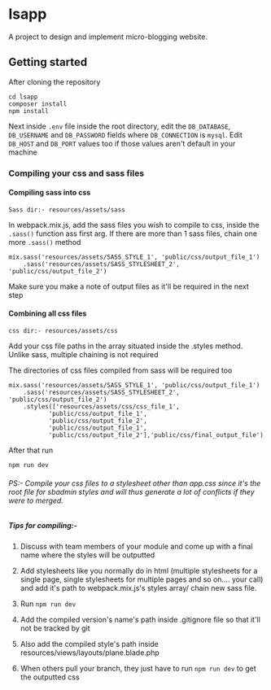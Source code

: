 # lsapp 

A project to design and implement micro-blogging website.
## Getting started 

After cloning the repository

```
cd lsapp
composer install
npm install
```

Next inside `.env` file inside the root directory, edit the `DB_DATABASE`, `DB_USERNAME` and `DB_PASSWORD` fields where `DB_CONNECTION` is `mysql`. Edit `DB_HOST` and `DB_PORT` values too if those values aren't default in your machine


### Compiling your css and sass files

#### Compiling sass into css

`Sass dir:- resources/assets/sass`

In webpack.mix.js, add the sass files you wish to compile to css, inside the `.sass()` function ass first arg. If there are more than 1 sass files, chain one more `.sass()` method

```
mix.sass('resources/assets/SASS_STYLE_1', 'public/css/output_file_1')    
    .sass('resources/assets/SASS_STYLESHEET_2', 'public/css/output_file_2')

```

Make sure you make a note of output files as it'll be required in the next step

#### Combining all css files

`css dir:- resources/assets/css`

Add your css file paths in the array situated inside the .styles method. Unlike sass, multiple chaining is not required

The directories of css files compiled from sass will be required too

```
mix.sass('resources/assets/SASS_STYLE_1', 'public/css/output_file_1')    
    .sass('resources/assets/SASS_STYLESHEET_2', 'public/css/output_file_2')
    .styles(['resources/assets/css/css_file_1', 
           'public/css/output_file_1',
           'public/css/output_file_2',
           'public/css/output_file_1',
           'public/css/output_file_2'],'public/css/final_output_file')

```

After that run 

```
npm run dev 
```

###### PS:- Compile your css files to a stylesheet other than app.css since it's the root file for sbadmin styles and will thus generate a lot of conflicts if they were to merged. 


##### Tips for compiling:-

1. Discuss with team members of your module and come up with a final name where the styles will be outputted

2. Add stylesheets like you normally do in html (multiple stylesheets for a single page, single stylesheets for multiple pages and so on.... your call) and add it's path to webpack.mix.js's styles array/ chain new sass file.

3. Run `npm run dev` 

4. Add the compiled version's name's path inside .gitignore file so that it'll not be tracked by git

5. Also add the compiled style's path inside resources/views/layouts/plane.blade.php

6. When others pull your branch, they just have to run
    `npm run dev`
    to get the outputted css


 
